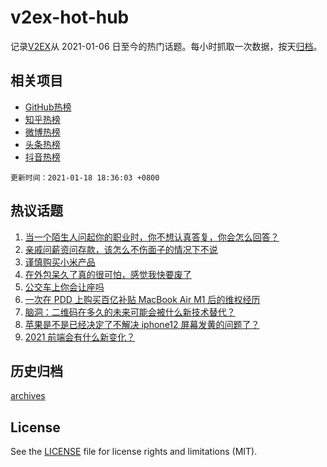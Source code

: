 # v2ex-hot-hub

 记录[V2EX](https://www.v2ex.com/)从 2021-01-06 日至今的热门话题。每小时抓取一次数据，按天[归档](archives)。
 
 ## 相关项目

- [GitHub热榜](https://github.com/lonnyzhang423/github-hot-hub)
- [知乎热榜](https://github.com/lonnyzhang423/zhihu-hot-hub)
- [微博热榜](https://github.com/lonnyzhang423/weibo-hot-hub)
- [头条热榜](https://github.com/lonnyzhang423/toutiao-hot-hub)
- [抖音热榜](https://github.com/lonnyzhang423/douyin-hot-hub)


 `更新时间：2021-01-18 18:36:03 +0800`

## 热议话题

1. [当一个陌生人问起你的职业时，你不想认真答复，你会怎么回答？](https://www.v2ex.com/t/745712)
1. [亲戚问薪资问存款，该怎么不伤面子的情况下不说](https://www.v2ex.com/t/745835)
1. [谨慎购买小米产品](https://www.v2ex.com/t/745792)
1. [在外包呆久了真的很可怕，感觉我快要废了](https://www.v2ex.com/t/745772)
1. [公交车上你会让座吗](https://www.v2ex.com/t/745882)
1. [一次在 PDD 上购买百亿补贴 MacBook Air M1 后的维权经历](https://www.v2ex.com/t/745758)
1. [脑洞：二维码在多久的未来可能会被什么新技术替代？](https://www.v2ex.com/t/745891)
1. [苹果是不是已经决定了不解决 iphone12 屏幕发黄的问题了？](https://www.v2ex.com/t/745763)
1. [2021 前端会有什么新变化？](https://www.v2ex.com/t/745716)

## 历史归档

[archives](archives)

## License

See the [LICENSE](LICENSE) file for license rights and limitations (MIT).
